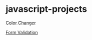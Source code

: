 # javascript-projects

[Color Changer](https://irahuldutta02.github.io/javascript-projects/color-changer-dom-project/index.html)

[Form Validation](https://irahuldutta02.github.io/javascript-projects/form-validation/index.html)